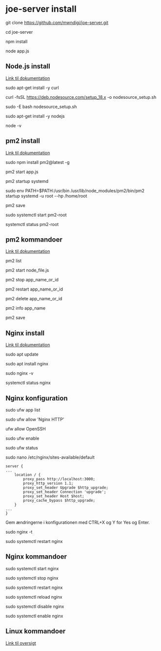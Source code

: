 # joe-server install

git clone https://github.com/mwndigi/joe-server.git

cd joe-server

npm install

node app.js

## Node.js install

[Link til dokumentation](https://github.com/nodesource/distributions?tab=readme-ov-file#using-ubuntu-nodejs-18)

sudo apt-get install -y curl

curl -fsSL https://deb.nodesource.com/setup_18.x -o nodesource_setup.sh

sudo -E bash nodesource_setup.sh

sudo apt-get install -y nodejs

node -v

## pm2 install

[Link til dokumentation](https://pm2.keymetrics.io/docs/usage/quick-start/)

sudo npm install pm2@latest -g

pm2 start app.js

pm2 startup systemd

sudo env PATH=$PATH:/usr/bin /usr/lib/node_modules/pm2/bin/pm2 startup systemd -u root --hp /home/root

pm2 save

sudo systemctl start pm2-root

systemctl status pm2-root

## pm2 kommandoer

[Link til dokumentation](https://pm2.keymetrics.io/docs/usage/process-management/)

pm2 list

pm2 start node_file.js

pm2 stop app_name_or_id

pm2 restart app_name_or_id

pm2 delete app_name_or_id

pm2 info app_name

pm2 save

## Nginx install

[Link til dokumentation](https://nginx.org/en/docs/)

sudo apt update 

sudo apt install nginx

sudo nginx -v

systemctl status nginx

## Nginx konfiguration

sudo ufw app list

sudo ufw allow 'Nginx HTTP'

ufw allow OpenSSH

sudo ufw enable

sudo ufw status

sudo nano /etc/nginx/sites-available/default

```
server { 
... 
	location / { 
		proxy_pass http://localhost:3000; 
		proxy_http_version 1.1; 
		proxy_set_header Upgrade $http_upgrade; 
		proxy_set_header Connection 'upgrade'; 
		proxy_set_header Host $host; 
		proxy_cache_bypass $http_upgrade; 
	} 
... 
}
```

Gem ændringerne i konfigurationen med CTRL+X og Y for Yes og Enter.

sudo nginx -t

sudo systemctl restart nginx

## Nginx kommandoer

sudo systemctl start nginx

sudo systemctl stop nginx

sudo systemctl restart nginx

sudo systemctl reload nginx

sudo systemctl disable nginx

sudo systemctl enable nginx

## Linux kommandoer

[Link til oversigt](https://www.geeksforgeeks.org/linux-commands-cheat-sheet/)


